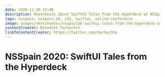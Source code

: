 ```yaml
---
date: 2020-11-20 17:06
description: Sketchnote about SwiftUI Tales from the Hyperdeck at NSSpain 2020
tags: nsspain, nsspain-20, iOS, swiftui, online-conference
image: images/sketchnotes/nsspain20-swiftui-tales-from-the-hyperdeck-small.jpg
contentCreator: Benedikt Terhechte
linkToContentCreator: https://twitter.com/terhechte
---
```


# NSSpain 2020: SwiftUI Tales from the Hyperdeck
